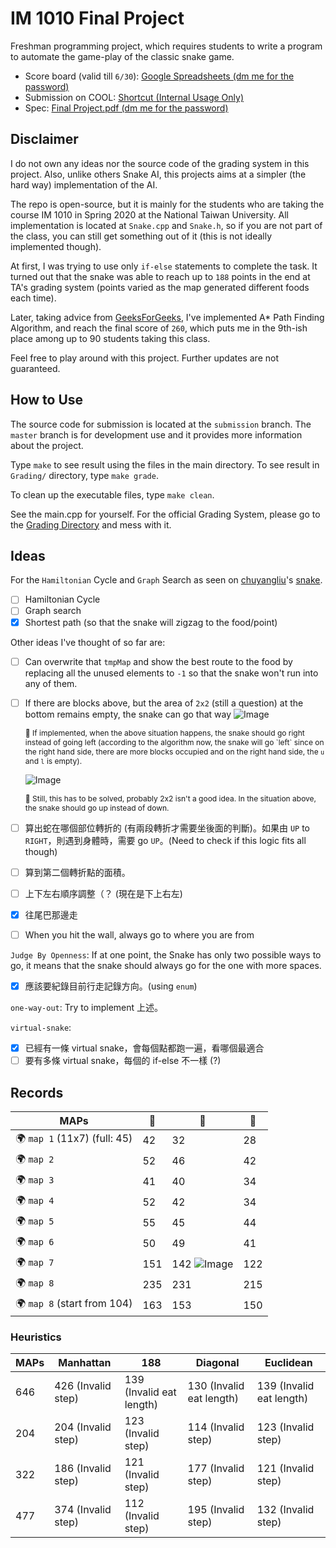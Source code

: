 # IM 1010 Final Project
Freshman programming project, which requires students to write a program to automate the game-play of the classic snake game.

+ Score board (valid till `6/30`): [Google Spreadsheets (dm me for the password)](https://thinfi.com/r0zn)
+ Submission on COOL:  [Shortcut (Internal Usage Only)](https://cool.ntu.edu.tw/courses/765/assignments/14537)
+ Spec: [Final Project.pdf (dm me for the password)](./Final%20Project.pdf)

## Disclaimer
I do not own any ideas nor the source code of the grading system in this project. Also, unlike others Snake AI, this projects aims at a simpler (the hard way) implementation of the AI.

The repo is open-source, but it is mainly for the students who are taking the course IM 1010 in Spring 2020 at the National Taiwan University. All implementation is located at `Snake.cpp` and `Snake.h`, so if you are not part of the class, you can still get something out of it (this is not ideally implemented though). 

At first, I was trying to use only `if-else` statements to complete the task. It turned out that the snake was able to reach up to `188` points in the end at TA's grading system (points varied as the map generated different foods each time).

Later, taking advice from [GeeksForGeeks](https://www.geeksforgeeks.org/a-search-algorithm/), I've implemented A* Path Finding Algorithm, and reach the final score of `260`, which puts me in the 9th-ish place among up to 90 students taking this class.

Feel free to play around with this project. Further updates are not guaranteed.


## How to Use
The source code for submission is located at the `submission` branch. The `master` branch is for development use and it provides more information about the project. 

Type `make` to see result using the files in the main directory. To see result in `Grading/` directory, type `make grade`.

To clean up the executable files, type `make clean`.


See the main.cpp for yourself. For the official Grading System, please go to the [Grading Directory](./Grading) and mess with it.

## Ideas
For the `Hamiltonian` Cycle and `Graph` Search as seen on [chuyangliu](https://github.com/chuyangliu)'s [snake](https://github.com/chuyangliu/snake).
+ [ ] Hamiltonian Cycle
+ [ ] Graph search 
+ [x] Shortest path (so that the snake will zigzag to the food/point)

Other ideas I've thought of so far are:
+ [ ] Can overwrite that `tmpMap` and show the best route to the food by replacing all the unused elements to `-1` so that the snake won't run into any of them.


+ [ ] If there are blocks above, but the area of `2x2` (still a question) at the bottom remains empty, the snake can go that way
    ![Image](https://i.imgur.com/dP7m2q9.png)
    <p style="font-size: 12px">🔺 If implemented, when the above situation happens, the snake should go right instead of going left (according to the algorithm now, the snake will go `left` since on the right hand side, there are more blocks occupied and on the right hand side, the <code>u</code> and <code>l</code> is empty).</p>

    ![Image](https://i.imgur.com/JCPNxtQ.png)
    <p style="font-size: 12px">🔺 Still, this has to be solved, probably 2x2 isn't a good idea. In the situation above, the snake should go up instead of down. </p>
+ [ ] 算出蛇在哪個部位轉折的 (有兩段轉折才需要坐後面的判斷)。如果由 `UP` to `RIGHT`，則遇到身體時，需要 go `UP`。(Need to check if this logic fits all though)
+ [ ] 算到第二個轉折點的面積。

+ [ ] 上下左右順序調整（？ (現在是下上右左)

+ [x] 往尾巴那邊走
+ [ ] When you hit the wall, always go to where you are from



`Judge By Openness`: 
If at one point, the Snake has only two possible ways to go, it means that the snake should always go for the one with more spaces.

+ [x] 應該要紀錄目前行走記錄方向。(using `enum`)


`one-way-out`:
Try to implement 上述。


`virtual-snake`:
+ [x] 已經有一條 virtual snake，會每個點都跑一遍，看哪個最適合
+ [ ] 要有多條 virtual snake，每個的 if-else 不一樣 (?)

## Records
| MAPs                        | 🥇   | 🥈                                             | 🥉   |
| --------------------------- | --- | --------------------------------------------- | --- |
| 🌍 `map 1` (11x7) (full: 45) | 42  | 32                                            | 28  | 27 (run into 1-col dead-end) | 23          | 20  | 19  | 16  | 15  | 13 (run into 1-col dead-end) |
| 🌍 `map 2`                   | 52  | 46                                            | 42  | 41                           | 37          | 36  | 33  | 31  | 26  | 22                           |
| 🌍 `map 3`                   | 41  | 40                                            | 34  | 34                           | 30          | 23  | 20  | 10  |
| 🌍 `map 4`                   | 52  | 42                                            | 34  | 33                           | 29          | 20  | 15  |
| 🌍 `map 5`                   | 55  | 45                                            | 44  | 33                           | 28          | 25  | 23  | 21  |
| 🌍 `map 6`                   | 50  | 49                                            | 41  | 32                           | 28          | 27  | 23  | 20  | 16  |
| 🌍 `map 7`                   | 151 | 142 ![Image](https://i.imgur.com/J0Db3qH.png) | 122 | 120 (fixed)                  | 120         | 117 | 114 | 113 | 104 | 93                           | 90  | 84  | 74  | 66                            | 63                            |
| 🌍 `map 8`                   | 235 | 231                                           | 215 |                              | 186         | 182 | 216 | 176 | 176 | 163                          | 162 | 161 | 160 | 154 (run into 1-col dead-end) | 151 (run into 1-col dead-end) | 130 | 121 120 | 110 | 105 | 87 |
| 🌍 `map 8`  (start from 104) | 163 | 153                                           | 150 | 149                          | 124   ｜122 | 114 | 112 |


### Heuristics
| MAPs | Manhattan          | 188                      | Diagonal                 | Euclidean                |
| ---- | ------------------ | ------------------------ | ------------------------ | ------------------------ |
| 646  | 426 (Invalid step) | 139 (Invalid eat length) | 130 (Invalid eat length) | 139 (Invalid eat length) |
| 204  | 204 (Invalid step) | 123 (Invalid step)       | 114 (Invalid step)       | 123 (Invalid step)       |
| 322  | 186 (Invalid step) | 121 (Invalid step)       | 177 (Invalid step)       | 121 (Invalid step)       |
| 477  | 374 (Invalid step) | 112 (Invalid step)       | 195 (Invalid step)       | 132 (Invalid step)       |